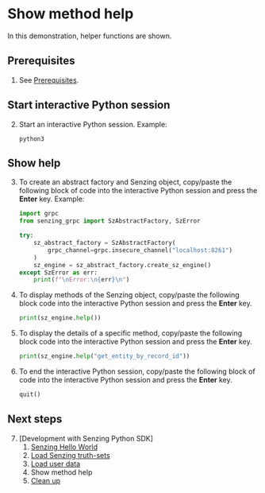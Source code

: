 # Show method help

In this demonstration,
helper functions are shown.

## Prerequisites

1. See [Prerequisites].

## Start interactive Python session

2. Start an interactive Python session.
   Example:

    ```console
    python3

    ```

## Show help

3. To create an abstract factory and Senzing object,
   copy/paste the following block of code into the interactive Python session
   and press the **Enter** key.
   Example:

    ```python
    import grpc
    from senzing_grpc import SzAbstractFactory, SzError

    try:
        sz_abstract_factory = SzAbstractFactory(
            grpc_channel=grpc.insecure_channel("localhost:8261")
        )
        sz_engine = sz_abstract_factory.create_sz_engine()
    except SzError as err:
        print(f"\nError:\n{err}\n")

    ```

1. To display methods of the Senzing object,
   copy/paste the following block code into the interactive Python session
   and press the **Enter** key.

    ```python
    print(sz_engine.help())

    ```

1. To display the details of a specific method,
   copy/paste the following block code into the interactive Python session
   and press the **Enter** key.

    ```python
    print(sz_engine.help("get_entity_by_record_id"))

    ```

1. To end the interactive Python session,
   copy/paste the following block of code into the interactive Python session
   and press the **Enter** key.

    ```python
    quit()

    ```

## Next steps

7. [Development with Senzing Python SDK]
    1. [Senzing Hello World]
    1. [Load Senzing truth-sets]
    1. [Load user data]
    1. Show method help
    1. [Clean up]

[Clean up]: cleanup.md
[Load Senzing truth-sets]: load-senzing-truthsets.md
[Load user data]: load-user-data.md
[Prerequisites]: development-with-senzing-python-sdk.md#prerequisites
[Senzing Hello World]: senzing-hello-world.md
